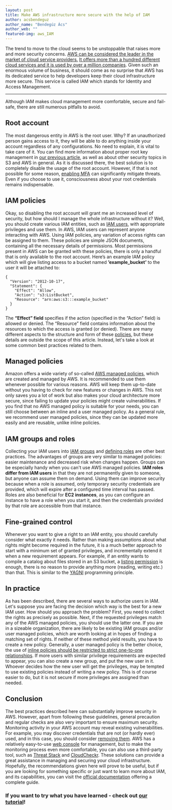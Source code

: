 ```yaml
---
layout: post
title: Make AWS infrastructure more secure with the help of IAM
author: acsbendeguz 
author_name: "Bendegúz Ács"
author_web: ""
featured-img: aws_IAM
---
```

The trend to move to the cloud seems to be unstoppable that raises more and more security concerns. [AWS can be considered the leader in the market of cloud service providers.](https://www.channelweb.co.uk/crn-uk/news/3034671/aws-dominates-public-cloud-with-40-per-cent-market-share) [It offers more than a hundred different cloud services and it is used by over a million companies](https://www.contino.io/insights/whos-using-aws). Given such an enormous volume of business, it should come as no surprise that AWS has its dedicated service to help developers keep their cloud infrastructure more secure. This service is called IAM which stands for Identity and Access Management.

<!--excerpt-->

----
Although IAM makes cloud management more comfortable, secure and fail-safe, there are still numerous pitfalls to avoid. 

## Root account

The most dangerous entity in AWS is the root user. Why? If an unauthorized person gains access to it, they will be able to do anything inside your account regardless of any configurations. No need to explain, it is vital to take care of it. You can find more information about proper root key management in [our previous article](https://blog.avatao.com/Security-issues-to-be-aware-of-before-moving-to-the-cloud/), as well as about other security topics in S3 and AWS in general. As it is discussed there, the best solution is to completely disable the usage of the root account. However, if that is not possible for some reason, [enabling MFA](https://aws.amazon.com/iam/details/mfa/) can significantly mitigate threats. Even if you choose to use it, consciousness about your root credentials remains indispensable.

## IAM policies

Okay, so disabling the root account will grant me an increased level of security, but how should I manage the whole infrastructure without it? Well, you should create various IAM entities, such as [IAM users](https://docs.aws.amazon.com/IAM/latest/UserGuide/id_users.html), with appropriate privileges and use them. In AWS, IAM users can represent anyone interacting with AWS. Using IAM policies, any variation of access rights can be assigned to them. These policies are simple JSON documents, containing all the necessary details of permissions. Most permissions present in AWS can be granted with these policies, there is only a handful that is only available to the root account. Here’s an example IAM policy which will give listing access to a bucket named **’example_bucket’** to the user it will be attached to:

```
{
  "Version": "2012-10-17",
  "Statement": {
    "Effect": "Allow",
    "Action": "s3:ListBucket",
    "Resource": "arn:aws:s3:::example_bucket"
  }
}
```

The **“Effect” field** specifies if the action (specified in the “Action” field) is allowed or denied. The “Resource” field contains information about the resources to which the access is granted (or denied). There are many different aspects to the structure and form of these [policies](https://docs.aws.amazon.com/IAM/latest/UserGuide/access_policies.html), but these details are outside the scope of this article. Instead, let's take a look at some common best practices related to them.

## Managed policies

Amazon offers a wide variety of so-called [AWS managed policies](https://docs.aws.amazon.com/IAM/latest/UserGuide/access_policies_managed-vs-inline.html#aws-managed-policies), which are created and managed by AWS. It is recommended to use them whenever possible for various reasons. AWS will keep them up-to-date without you having to check for new features or changes in AWS. This not only saves you a lot of work but also makes your cloud architecture more secure, since failing to update your policies might create vulnerabilities. If you find that no AWS managed policy is suitable for your needs, you can still choose between an inline and a user managed policy. As a general rule, we recommend user managed policies, since they can be updated more easily and are reusable, unlike inline policies.

## IAM groups and roles

Collecting your IAM users into [IAM groups](https://docs.aws.amazon.com/IAM/latest/UserGuide/id_groups.html) and [defining roles](https://docs.aws.amazon.com/IAM/latest/UserGuide/id_roles.html) are other best practices. The advantages of groups are very similar to managed policies: easier maintenance and decreased risk when changes happen. Groups can be especially handy when you can't use AWS managed policies. **IAM roles differ from IAM users** in that they are not permanently given to someone, but anyone can assume them on demand. Using them can improve security because when a role is assumed, only temporary security credentials are provided, which will expire after a configured time interval has passed. Roles are also beneficial for **EC2 instances**, as you can configure an instance to have a role when you start it, and then the credentials provided by that role are accessible from that instance. 

## Fine-grained control

Whenever you want to give a right to an IAM entity, you should carefully consider what exactly it needs. Rather than making assumptions about what rights might become required in the future, it is a much better approach to start with a minimum set of granted privileges, and incrementally extend it when a new requirement appears. For example, if an entity wants to compile a catalog about files stored in an S3 bucket, a [listing permission](https://docs.aws.amazon.com/AmazonS3/latest/API/v2-RESTBucketGET.html) is enough, there is no reason to provide anything more (reading, writing etc.) than that. This is similar to the [YAGNI](https://en.wikipedia.org/wiki/You_aren%27t_gonna_need_it) programming principle.

## In practice

As has been described, there are several ways to authorize users in IAM. Let's suppose you are facing the decision which way is the best for a new IAM user. How should you approach the problem? First, you need to collect the rights as precisely as possible. Next, if the requested privileges match any of the AWS managed policies, you should use the latter one. If you are in a sizeable organization, there are likely to be existing IAM groups and/or user managed policies, which are worth looking at in hopes of finding a matching set of rights. If neither of these method yield results, you have to create a new policy. Generally, a user managed policy is the better choice, the use of [inline policies should be restricted to strict one-to-one relationships](https://docs.aws.amazon.com/IAM/latest/UserGuide/access_policies_managed-vs-inline.html#policies-using-inline-policies). If more users with similar privilege requirements are expected to appear, you can also create a new group, and put the new user in it. Whoever decides how the new user will get the privileges, may be tempted to use existing policies instead of writing a new policy. This is of course easier to do, but it is not secure if more privileges are assigned than needed.

## Conclusion
The best practices described here can substantially improve security in AWS. However, apart from following these guidelines, general precaution and regular checks are also very important to ensure maximum security. Monitoring activity in your AWS account may reveal existing vulnerabilities. For example, you may discover credentials that are not (or hardly ever) used, and in this case, you should consider [removing them](https://docs.aws.amazon.com/IAM/latest/UserGuide/best-practices.html#remove-credentials). AWS has a relatively easy-to-use [web console](https://console.aws.amazon.com/iam/home) for management, but to make the monitoring process even more comfortable, you can also use a third-party tool, such as [Threat Stack](https://www.threatstack.com) and [CloudCheckr](https://www.cloudcheckr.com). These solutions can provide a great assistance in managing and securing your cloud infrastructure. Hopefully, the recommendations given here will prove to be useful, but if you are looking for something specific or just want to learn more about IAM, and its capabilities, you can visit the [official documentation](https://docs.aws.amazon.com/IAM/latest/UserGuide/introduction.html) offering a complete guide.

### If you want to try what you have learned - check out [our tutorial](https://platform.avatao.com/paths/34773552-4495-4c78-aba5-afc875a47255/challenges/4fd70196-e319-437f-a943-50d9e8b4eebb)! 
